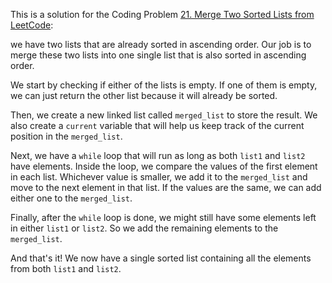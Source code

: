 This is a solution for the Coding Problem [21. Merge Two Sorted Lists from LeetCode](https://leetcode.com/problems/merge-two-sorted-lists/description):

we have two lists that are already sorted in ascending order. Our job is to merge these two lists into one single list that is also sorted in ascending order.

We start by checking if either of the lists is empty. If one of them is empty, we can just return the other list because it will already be sorted.

Then, we create a new linked list called `merged_list` to store the result. We also create a `current` variable that will help us keep track of the current position in the `merged_list`.

Next, we have a `while` loop that will run as long as both `list1` and `list2` have elements. Inside the loop, we compare the values of the first element in each list. Whichever value is smaller, we add it to the `merged_list` and move to the next element in that list. If the values are the same, we can add either one to the `merged_list`.

Finally, after the `while` loop is done, we might still have some elements left in either `list1` or `list2`. So we add the remaining elements to the `merged_list`.

And that's it! We now have a single sorted list containing all the elements from both `list1` and `list2`.
